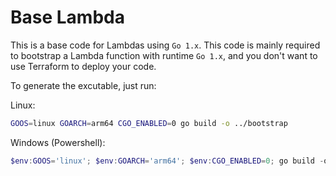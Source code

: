 # Base Lambda

This is a base code for Lambdas using `Go 1.x`.
This code is mainly required to bootstrap a Lambda function with runtime `Go 1.x`, and you don't want to use Terraform to deploy your code.

To generate the excutable, just run:

Linux:

```bash
GOOS=linux GOARCH=arm64 CGO_ENABLED=0 go build -o ../bootstrap
```

Windows (Powershell):

```powershell
$env:GOOS='linux'; $env:GOARCH='arm64'; $env:CGO_ENABLED=0; go build -o ../bootstrap
```
